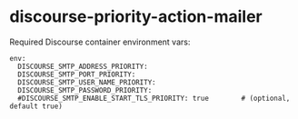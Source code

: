 # discourse-priority-action-mailer

Required Discourse container environment vars:

```
env:
  DISCOURSE_SMTP_ADDRESS_PRIORITY: 
  DISCOURSE_SMTP_PORT_PRIORITY: 
  DISCOURSE_SMTP_USER_NAME_PRIORITY: 
  DISCOURSE_SMTP_PASSWORD_PRIORITY: 
  #DISCOURSE_SMTP_ENABLE_START_TLS_PRIORITY: true        # (optional, default true)
```
